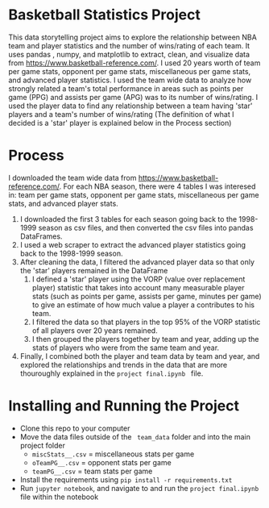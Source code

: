 # Basketball Statistics Project

This data storytelling project aims to explore the relationship between NBA team and player statistics and the number of wins/rating of each team. It uses pandas , numpy, and matplotlib to extract, clean, and visualize data from <https://www.basketball-reference.com/>. I used 20 years worth of team per game stats, opponent per game stats, miscellaneous per game stats, and advanced player statistics. I used the team wide data to analyze how strongly related a team's total performance in areas such as points per game (PPG) and assists per game (APG) was to its number of wins/rating. I used the player data to find any relationship between a team having 'star' players and a team's number of wins/rating  (The definition of what I decided is a 'star' player is explained below in the Process section) 

 # Process

I downloaded the team wide data from <https://www.basketball-reference.com/>. For each NBA season, there were 4 tables I was interesed in: team per game stats, opponent per game stats, miscellaneous per game stats, and advanced player stats. 

1. I downloaded the first 3 tables for each season going back to the 1998-1999 season as csv files, and then converted the csv files into pandas DataFrames. 
2. I used a web scraper to extract the advanced player statistics going back to the 1998-1999 season. 
3. After cleaning the data, I filtered the advanced player data so that only the 'star' players  remained in the DataFrame 
    1. I defined a 'star' player using the VORP (value over replacement player) statistic that takes into account many measurable player stats (such as points per game, assists per game, minutes per game) to give an estimate of how much value a player a contributes to his team. 
    2. I filtered the data so that players in the top 95% of the VORP statistic of all players over 20 years remained. 
    3. I then grouped the players together by team and year, adding up the stats of players who were from the same team and year. 
4. Finally, I combined both the player and team data by team and year, and explored the relationships and trends in the data that are more thouroughly explained in the `project final.ipynb ` file. 

# Installing and Running the Project

* Clone this repo to your computer
* Move the data files outside of the ` team_data` folder and into the main project folder
    * `miscStats__.csv` = miscellaneous stats per game
    * `oTeamPG__.csv` = opponent stats per game
    * `teamPG__.csv` = team stats per game
* Install the requirements using ` pip install -r requirements.txt `
* Run ` jupyter notebook `, and navigate to and run the ` project final.ipynb ` file within the notebook

